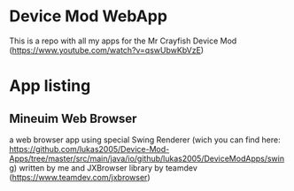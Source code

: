# Device Mod WebApp
This is a repo with all my apps for the Mr Crayfish Device Mod (https://www.youtube.com/watch?v=qswUbwKbVzE)

# App listing
## Mineuim Web Browser
a web browser app using special Swing Renderer (wich you can find here: https://github.com/lukas2005/Device-Mod-Apps/tree/master/src/main/java/io/github/lukas2005/DeviceModApps/swing) written by me and JXBrowser library by teamdev (https://www.teamdev.com/jxbrowser)
